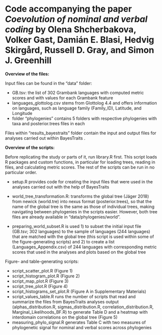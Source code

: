 # Code accompanying the paper *Coevolution of nominal and verbal coding* by Olena Shcherbakova, Volker Gast, Damián E. Blasi‬, Hedvig Skirgård, Russell D. Gray, and Simon J. Greenhill

**Overview of the files:**

Input files can be found in the “data” folder:
 - GB.tsv: the list of 302 Grambank languages with computed metric scores and with values for each Grambank feature
 - languages_glottolog.csv stems from Glottolog 4.4 and offers information on languages, such as language family (Family_ID), Latitude, and Longitude 
 - folder “phylogenies” contains 5 folders with respective phylogenies with taxa and posterior.trees files in each

Files within “results_bayestraits” folder contain the input and output files for analyses carried out within BayesTraits .

**Overview of the scripts:**

Before replicating the study or parts of it, run library.R first. This script loads R packages and custom functions, in particular for loading trees, reading in files, and calculating metric scores. 
The rest of the scripts can be run in no particular order.

 - setup.R provides code for creating the input files that were used in the analyses carried out with the help of BayesTraits

 - world_tree_transformation.R: transforms the global tree (Jäger 2018) from newick (world.tre) into nexus format (posterior.trees), so that the name of the global tree is the same as those of individual trees, making navigating between phylogenies in the scripts easier. However, both tree files are already available in “data/phylogenies/world”.

 - preparing_world_subset.R is used 1) to subset the initial input file (GB.tsv; 302 languages) to the sample of languages (244 languages) that are matched with the global tree (this script is used within some of the figure-generating scripts) and 2) to create a list (Languages_Appendix.csv) of 244 languages with corresponding metric scores that used in the analyses and plots based on the global tree

Figure- and table-generating scripts: 
 - script_scatter_plot.R (Figure 1)
 - script_histogram_plot.R (Figure 2)
 - script_map_plot.R (Figure 3)
 - script_tree_plot.R (Figure 4)
 - script_histograms_set_plot.R (Figure A in Supplementary Materials)
 - script_values_table.R runs the number of scripts that read and summarize the files from BayesTraits analyses output (alphas_distribution.R, sigmas_distribution.R, correlation_distribution.R, Marginal_Likelihoods_BF.R) to generate Table D and a heatmap with interdomain correlations on the global tree (Figure 5)
 - measuring_phylo_signal.R generates Table C with two measures of phylogenetic signal for nominal and verbal scores across phylogenies
